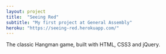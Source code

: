 ```yaml
---
layout: project
title:  "Seeing Red"
subtitle: "My first project at General Assembly"
heroku: "https://seeing-red.herokuapp.com/"
---
```

The classic Hangman game, built with HTML, CSS3 and jQuery.
